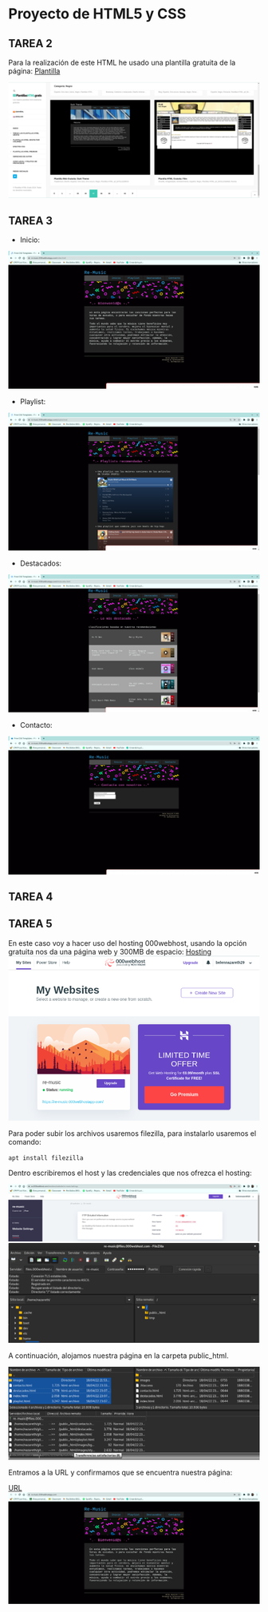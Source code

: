 # Proyecto de HTML5 y CSS

## TAREA 2

Para la realización de este HTML he usado una plantilla gratuita de la página: [Plantilla](https://plantillashtmlgratis.com/categoria-plantillas/plantillas-html/page/115/)

![Plantilla](./screenshots/Plantilla1.png)

## TAREA 3

- Inicio:

![Inicio](./screenshots/inicio.png)

- Playlist:

![Playlist](./screenshots/playlist.png)

- Destacados:

![Destacados](./screenshots/destacados.png)

- Contacto:

![Contacto](./screenshots/contactos.png)

## TAREA 4

## TAREA 5

En este caso voy a hacer uso del hosting 000webhost, usando la opción gratuita nos da una página web y 300MB de espacio:
 [Hosting](https://es.000webhost.com/)
![Host](./screenshots/000webhost.png)

Para poder subir los archivos usaremos filezilla, para instalarlo usaremos el comando:

`apt install filezilla`

Dentro escribiremos el host y las credenciales que nos ofrezca el hosting:

![FTP](./screenshots/ftp_detail.png)
![Filezilla](./screenshots/filezilla.png)

A continuación, alojamos nuestra página en la carpeta public_html.

![Transferencia](./screenshots/transferencia.png)

Entramos a la URL y confirmamos que se encuentra nuestra página:

[URL](https://re-music.000webhostapp.com/)
![URL](./screenshots/url.png)
